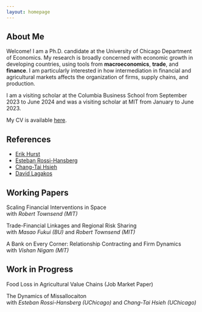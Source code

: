 ```yaml
---
layout: homepage
---
```


## About Me

Welcome! I am a Ph.D. candidate at the University of Chicago Department of Economics. 
My research is broadly concerned with economic growth in developing countries, using tools from **macroeconomics**, **trade**, and **finance**. I am particularly interested in how intermediation in financial and agricultural markets affects the organization of firms, supply chains, and production.

I am a visiting scholar at the Columbia Business School from September 2023 to June 2024 and was a visiting scholar at MIT from January to June 2023. 

My CV is available [here](https://www.danielehrlich.github.io/assets/files/ehrlich-cv.pdf).

## References

- [Erik Hurst](https://erikhurst.com)
- [Esteban Rossi-Hansberg](https://rossihansberg.economics.uchicago.edu)
- [Chang-Tai Hsieh](https://faculty.chicagobooth.edu/chang-tai-hsieh)
- [David Lagakos](https://sites.google.com/site/davidlagakos)

## Working Papers

Scaling Financial Interventions in Space  
with *Robert Townsend (MIT)*

Trade-Financial Linkages and Regional Risk Sharing  
with *Masao Fukui (BU)* and *Robert Townsend (MIT)*

A Bank on Every Corner: Relationship Contracting and Firm Dynamics  
with *Vishan Nigam (MIT)*

## Work in Progress

Food Loss in Agricultural Value Chains (Job Market Paper)

The Dynamics of Missallocaiton  
with *Esteban Rossi-Hansberg (UChicago)* and *Chang-Tai Hsieh (UChicago)*
